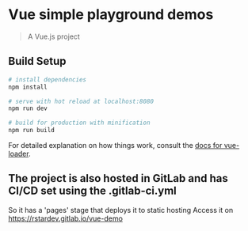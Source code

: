 # Vue simple playground demos

> A Vue.js project

## Build Setup

``` bash
# install dependencies
npm install

# serve with hot reload at localhost:8080
npm run dev

# build for production with minification
npm run build
```

For detailed explanation on how things work, consult the [docs for vue-loader](http://vuejs.github.io/vue-loader).

## The project is also hosted in GitLab and has CI/CD set using the .gitlab-ci.yml

So it has a 'pages' stage that deploys it to static hosting
Access it on https://rstardev.gitlab.io/vue-demo
